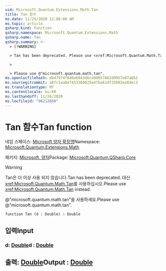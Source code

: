 ```yaml
---
uid: Microsoft.Quantum.Extensions.Math.Tan
title: Tan 함수
ms.date: 11/25/2020 12:00:00 AM
ms.topic: article
qsharp.kind: function
qsharp.namespace: Microsoft.Quantum.Extensions.Math
qsharp.name: Tan
qsharp.summary: >-
  > [!WARNING]

  > Tan has been deprecated. Please use <xref:Microsoft.Quantum.Math.Tan> instead.

  >

  > Please use @"microsoft.quantum.math.tan".
ms.openlocfilehash: db47974f846e6843d6ca90857862d9957e07a6b2
ms.sourcegitcommit: a87c1aa8e7453360025e47ba614f25b02ea84ec3
ms.translationtype: MT
ms.contentlocale: ko-KR
ms.lasthandoff: 11/26/2020
ms.locfileid: "96212650"
---
```

# <a name="tan-function"></a><span data-ttu-id="72a0e-102">Tan 함수</span><span class="sxs-lookup"><span data-stu-id="72a0e-102">Tan function</span></span>

<span data-ttu-id="72a0e-103">네임 스페이스: [Microsoft 양자 확장명](xref:Microsoft.Quantum.Extensions.Math)</span><span class="sxs-lookup"><span data-stu-id="72a0e-103">Namespace: [Microsoft.Quantum.Extensions.Math](xref:Microsoft.Quantum.Extensions.Math)</span></span>

<span data-ttu-id="72a0e-104">패키지: [Microsoft. 양자](https://nuget.org/packages/Microsoft.Quantum.QSharp.Core)</span><span class="sxs-lookup"><span data-stu-id="72a0e-104">Package: [Microsoft.Quantum.QSharp.Core](https://nuget.org/packages/Microsoft.Quantum.QSharp.Core)</span></span>


> [!WARNING]
> <span data-ttu-id="72a0e-105">Tan은 더 이상 사용 되지 않습니다.</span><span class="sxs-lookup"><span data-stu-id="72a0e-105">Tan has been deprecated.</span></span> <span data-ttu-id="72a0e-106">대신 <xref:Microsoft.Quantum.Math.Tan>를 사용하십시오.</span><span class="sxs-lookup"><span data-stu-id="72a0e-106">Please use <xref:Microsoft.Quantum.Math.Tan> instead.</span></span>
>
> <span data-ttu-id="72a0e-107">@"microsoft.quantum.math.tan"을 사용하세요.</span><span class="sxs-lookup"><span data-stu-id="72a0e-107">Please use @"microsoft.quantum.math.tan".</span></span>



```qsharp
function Tan (d : Double) : Double
```


## <a name="input"></a><span data-ttu-id="72a0e-108">입력</span><span class="sxs-lookup"><span data-stu-id="72a0e-108">Input</span></span>

### <a name="d--double"></a><span data-ttu-id="72a0e-109">d: [Double](xref:microsoft.quantum.lang-ref.double)</span><span class="sxs-lookup"><span data-stu-id="72a0e-109">d : [Double](xref:microsoft.quantum.lang-ref.double)</span></span>





## <a name="output--double"></a><span data-ttu-id="72a0e-110">출력: [Double](xref:microsoft.quantum.lang-ref.double)</span><span class="sxs-lookup"><span data-stu-id="72a0e-110">Output : [Double](xref:microsoft.quantum.lang-ref.double)</span></span>

